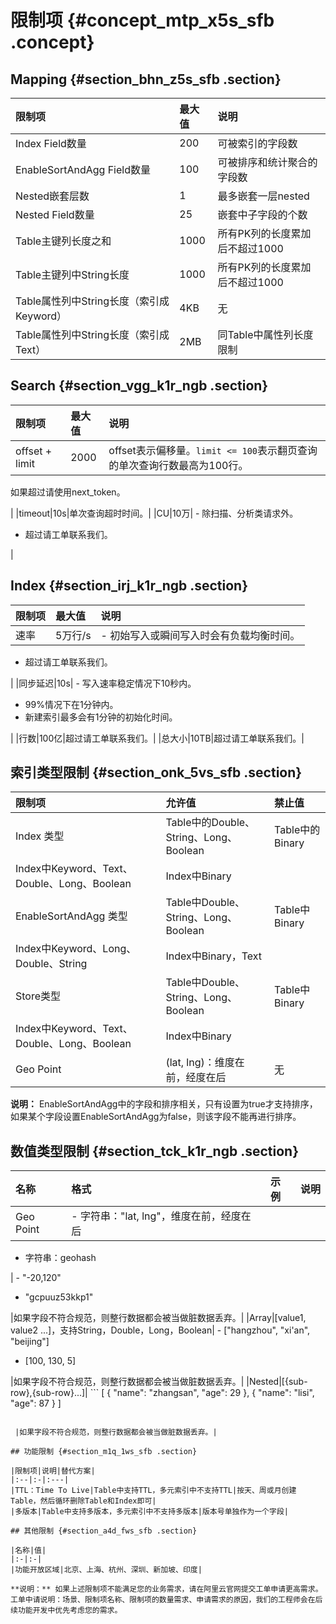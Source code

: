 # 限制项 {#concept_mtp_x5s_sfb .concept}

## Mapping {#section_bhn_z5s_sfb .section}

|限制项|最大值|说明|
|:--|:--|:-|
|Index Field数量|200|可被索引的字段数|
|EnableSortAndAgg Field数量|100|可被排序和统计聚合的字段数|
|Nested嵌套层数|1|最多嵌套一层nested|
|Nested Field数量|25|嵌套中子字段的个数|
|Table主键列长度之和|1000|所有PK列的长度累加后不超过1000|
|Table主键列中String长度|1000|所有PK列的长度累加后不超过1000|
|Table属性列中String长度（索引成Keyword）|4KB|无|
|Table属性列中String长度（索引成Text）|2MB|同Table中属性列长度限制|

## Search {#section_vgg_k1r_ngb .section}

|限制项|最大值|说明|
|:--|:--|:-|
|offset + limit|2000|offset表示偏移量。`limit <= 100`表示翻页查询的单次查询行数最高为100行。

如果超过请使用next\_token。

|
|timeout|10s|单次查询超时时间。|
|CU|10万| -   除扫描、分析类请求外。
-   超过请工单联系我们。

 |

## Index {#section_irj_k1r_ngb .section}

|限制项|最大值|说明|
|:--|:--|:-|
|速率|5万行/s| -   初始写入或瞬间写入时会有负载均衡时间。
-   超过请工单联系我们。

 |
|同步延迟|10s| -   写入速率稳定情况下10秒内。
-   99%情况下在1分钟内。
-   新建索引最多会有1分钟的初始化时间。

 |
|行数|100亿|超过请工单联系我们。|
|总大小|10TB|超过请工单联系我们。|

## 索引类型限制 {#section_onk_5vs_sfb .section}

|限制项|允许值|禁止值|
|:--|:--|:--|
|Index 类型|Table中的Double、String、Long、Boolean|Table中的Binary|
|Index中Keyword、Text、Double、Long、Boolean|Index中Binary|
|EnableSortAndAgg 类型|Table中Double、String、Long、Boolean|Table中Binary|
|Index中Keyword、Long、Double、String|Index中Binary，Text|
|Store类型|Table中Double、String、Long、Boolean|Table中Binary|
|Index中Keyword、Text、Double、Long、Boolean|Index中Binary|
|Geo Point|\(lat, lng\)：维度在前，经度在后|无|

**说明：** EnableSortAndAgg中的字段和排序相关，只有设置为true才支持排序，如果某个字段设置EnableSortAndAgg为false，则该字段不能再进行排序。

## 数值类型限制 {#section_tck_k1r_ngb .section}

|名称|格式|示例|说明|
|:-|:-|:-|:-|
|Geo Point| -   字符串："lat, lng"，维度在前，经度在后
-   字符串：geohash

 | -   "-20,120"
-   "gcpuuz53kkp1"

 |如果字段不符合规范，则整行数据都会被当做脏数据丢弃。|
|Array|\[value1, value2 ...\]，支持String，Double，Long，Boolean| -   \["hangzhou", "xi'an", "beijing"\]
-   \[100, 130, 5\]

 |如果字段不符合规范，则整行数据都会被当做脏数据丢弃。|
|Nested|\[\{sub-row\},\{sub-row\}...\]| ```
[ 
   {
		"name": "zhangsan",
		"age": 29
	},
	{
		"name": "lisi",
		"age": 87
   }
]
```

 |如果字段不符合规范，则整行数据都会被当做脏数据丢弃。|

## 功能限制 {#section_m1q_1ws_sfb .section}

|限制项|说明|替代方案|
|:--|:-|:---|
|TTL：Time To Live|Table中支持TTL，多元索引中不支持TTL|按天、周或月创建Table，然后循环删除Table和Index即可|
|多版本|Table中支持多版本，多元索引中不支持多版本|版本号单独作为一个字段|

## 其他限制 {#section_a4d_fws_sfb .section}

|名称|值|
|:-|:-|
|功能开放区域|北京、上海、杭州、深圳、新加坡、印度|

**说明：** 如果上述限制项不能满足您的业务需求，请在阿里云官网提交工单申请更高需求。工单中请说明：场景、限制项名称、限制项的数量需求、申请需求的原因，我们的工程师会在后续功能开发中优先考虑您的需求。

